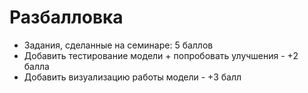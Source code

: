 # Разбалловка

- Задания, сделанные на семинаре: 5 баллов
- Добавить тестирование модели + попробовать улучшения - +2 балла
- Добавить визуализацию работы модели - +3 балл
